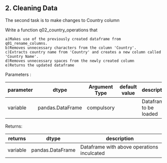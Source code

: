 ## 2. Cleaning Data

The second task is to make changes to Country column

Write a function q02_country_operations that    
   
    a)Makes use of the previously created dataframe from q01_rename_columns.
    b)Removes unnecessary characters from the column 'Country'.
    c)Extracts country name from 'Country' and creates a new column called 'Country Name'.
    d)Removes unnecessary spaces from the newly created column
    e)Returns the updated dataframe
    
Parameters :

| parameter | dtype          | Argument Type | default value | description                   |
|-----------|----------------|---------------|---------------|-------------------------------|
| variable  |pandas.DataFrame| compulsory    |               | Dataframe to be loaded        |

Returns:

| returns  | dtype            | description                                |
|----------|------------------|--------------------------------------------|
| variable | pandas.DataFrame | Dataframe with above operations inculcated |
